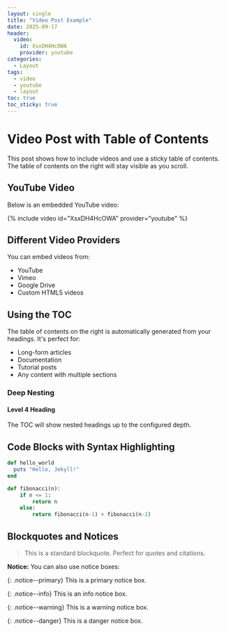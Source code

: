 ```yaml
---
layout: single
title: "Video Post Example"
date: 2025-09-17
header:
  video:
    id: XsxDH4HcOWA
    provider: youtube
categories:
  - Layout
tags:
  - video
  - youtube
  - layout
toc: true
toc_sticky: true
---
```


# Video Post with Table of Contents

This post shows how to include videos and use a sticky table of contents. The table of contents on the right will stay visible as you scroll.

## YouTube Video

Below is an embedded YouTube video:

{% include video id="XsxDH4HcOWA" provider="youtube" %}

## Different Video Providers

You can embed videos from:
- YouTube
- Vimeo
- Google Drive
- Custom HTML5 videos

## Using the TOC

The table of contents on the right is automatically generated from your headings. It's perfect for:
- Long-form articles
- Documentation
- Tutorial posts
- Any content with multiple sections

### Deep Nesting

#### Level 4 Heading

The TOC will show nested headings up to the configured depth.

## Code Blocks with Syntax Highlighting

```ruby
def hello_world
  puts "Hello, Jekyll!"
end
```

```python
def fibonacci(n):
    if n <= 1:
        return n
    else:
        return fibonacci(n-1) + fibonacci(n-2)
```

## Blockquotes and Notices

> This is a standard blockquote. Perfect for quotes and citations.

**Notice:** You can also use notice boxes:

{: .notice--primary}
This is a primary notice box.

{: .notice--info}
This is an info notice box.

{: .notice--warning}
This is a warning notice box.

{: .notice--danger}
This is a danger notice box.
